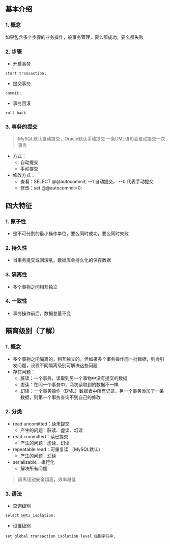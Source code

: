 ## 基本介绍
### 1. 概念
  如果包含多个步骤的业务操作，被事务管理，要么都成功，要么都失败
### 2. 步骤
* 开启事务
```
start transaction;
```
* 提交事务
```
commit;
```
* 事务回滚
```
roll back
```
### 3. 事务的提交
>MySQL默认自动提交，Oracle默认手动提交
>一条DML语句会自动提交一次事务
* 方式：
  * 自动提交
  * 手动提交
* 修改方式：
  * 查看：SELECT @@autocommit; --1 自动提交， --0 代表手动提交
  * 修改：set @@autocommit=0;
## 四大特征
### 1. 原子性
* 是不可分割的最小操作单位，要么同时成功，要么同时失败
### 2. 持久性
* 当事务提交或回滚吼，数据库会持久化的保存数据
### 3. 隔离性
* 多个事物之间相互独立
### 4. 一致性
* 事务操作前后，数据总量不变  
## 隔离级别（了解）
### 1. 概念
* 多个事物之间隔离的，相互独立的。但如果多个事务操作同一批数据，则会引发问题，设置不同隔离级别可解决这些问题
* 存在问题：
  * 脏读：一个事务，读取到另一个事物中没有提交的数据
  * 虚读：在同一个事务中，两次读取到的数据不一样
  * 幻读：一个事务操作（DML）数据表中所有记录，另一个事务添加了一条数据，则第一个事务查询不到自己的修改
### 2. 分类
* read uncomitted：读未提交
  * 产生的问题：脏读、虚读、幻读
* read committed：读已提交
  * 产生的问题：虚读、幻读
* repeatable read：可重复读 （MySQL默认）
  * 产生的问题：幻读
* serializable：串行化
  * 解决所有问题
>隔离级别安全越高，效率越低
### 3. 语法
* 查询级别
```
select @@tx_isolation;
```
* 设置级别
```
set global transaction isolation level 级别字符串;
```
